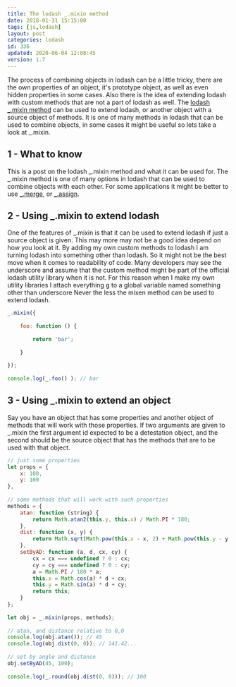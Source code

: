 ```yaml
---
title: The lodash _.mixin method
date: 2018-01-31 15:15:00
tags: [js,lodash]
layout: post
categories: lodash
id: 336
updated: 2020-06-04 12:08:45
version: 1.7
---
```


The process of combining objects in lodash can be a little tricky, there are the own properties of an object, it's prototype object, as well as even hidden properties in some cases. Also there is the idea of extending lodash with custom methods that are not a part of lodash as well. The [lodash](https://lodash.com/) [\_.mixin method](https://lodash.com/docs/4.17.4#mixin) can be used to extend lodash, or another object with a source object of methods. It is one of many methods in lodash that can be used to combine objects, in some cases it might be useful so lets take a look at \_.mixin.

<!-- more -->

## 1 - What to know

This is a post on the lodash \_.mixin method and what it can be used for. The \_.mixin method is one of many options in lodash that can be used to combine objects with each other. For some applications it might be better to use [\_.merge](/2017/11/17/lodash_merge/), or [\_.assign](/2018/09/21/lodash_assign/).

## 2 - Using \_.mixin to extend lodash

One of the features of \_.mixin is that it can be used to extend lodash if just a source object is given. This may more may not be a good idea depend on how you look at it. By adding my own custom methods to lodash I am turning lodash into something other than lodash. So it might not be the best move when it comes to readability of code. Many developers may see the underscore and assume that the custom method might be part of the official lodash utility library when it is not. For this reason when I make my own utility libraries I attach everything g to a global variable named something other than underscore Never the less the mixen method can be used to extend lodash.
```js
_.mixin({
 
    foo: function () {
 
        return 'bar';
 
    }
 
});
 
console.log(_.foo() ); // bar
```

## 3 - Using \_.mixin to extend an object

Say you have an object that has some properties and another object of methods that will work with those properties. If two arguments are given to \_.mixin the first argument id expected to be a detestation object, and the second should be the source object that has the methods that are to be used with that object.

```js
// just some properties
let props = {
    x: 100,
    y: 100
},
 
// some methods that will work with such properties
methods = {
    atan: function (string) {
        return Math.atan2(this.y, this.x) / Math.PI * 180;
    },
    dist: function (x, y) {
        return Math.sqrt(Math.pow(this.x - x, 2) + Math.pow(this.y - y, 2));
    },
    setByAD: function (a, d, cx, cy) {
        cx = cx === undefined ? 0 : cx;
        cy = cy === undefined ? 0 : cy;
        a = Math.PI / 180 * a;
        this.x = Math.cos(a) * d + cx;
        this.y = Math.sin(a) * d + cy;
        return this;
    }
};
 
let obj = _.mixin(props, methods);
 
// atan, and distance relative to 0,0
console.log(obj.atan()); // 45
console.log(obj.dist(0, 0)); // 141.42...
 
// set by angle and distance
obj.setByAD(45, 100);
 
console.log(_.round(obj.dist(0, 0))); // 100
```
